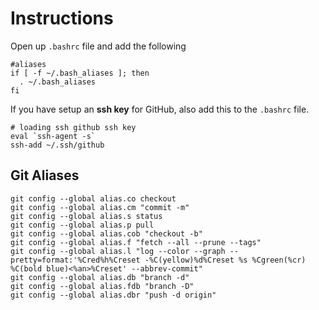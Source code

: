 # Instructions

Open up `.bashrc` file and add the following

```
#aliases
if [ -f ~/.bash_aliases ]; then
  . ~/.bash_aliases
fi
```

If you have setup an **ssh key** for GitHub, also add this to the `.bashrc` file.

```
# loading ssh github ssh key
eval `ssh-agent -s`
ssh-add ~/.ssh/github
```

## Git Aliases

```
git config --global alias.co checkout
git config --global alias.cm "commit -m"
git config --global alias.s status
git config --global alias.p pull
git config --global alias.cob "checkout -b"
git config --global alias.f "fetch --all --prune --tags"
git config --global alias.l "log --color --graph --pretty=format:'%Cred%h%Creset -%C(yellow)%d%Creset %s %Cgreen(%cr) %C(bold blue)<%an>%Creset' --abbrev-commit"
git config --global alias.db "branch -d"
git config --global alias.fdb "branch -D"
git config --global alias.dbr "push -d origin"
```
